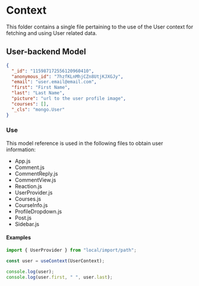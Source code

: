 # Context

This folder contains a single file pertaining to the use of the User context for fetching and using User related data.

## User-backend Model

```json
{
  "_id": "115987172556120960410",
  "anonymous_id": "7hzfKLnMhjCZn8UtjKJXGJy",
  "email": "user.email@email.com",
  "first": "First Name",
  "last": "Last Name",
  "picture": "url to the user profile image",
  "courses": [],
  "_cls": "mongo.User"
}
```

### Use

This model reference is used in the following files to obtain user information:

- App.js
- Comment.js
- CommentReply.js
- CommentView.js
- Reaction.js
- UserProvider.js
- Courses.js
- CourseInfo.js
- ProfileDropdown.js
- Post.js
- Sidebar.js

#### Examples

```js
import { UserProvider } from "local/import/path";

const user = useContext(UserContext);

console.log(user);
console.log(user.first, " ", user.last);
```

